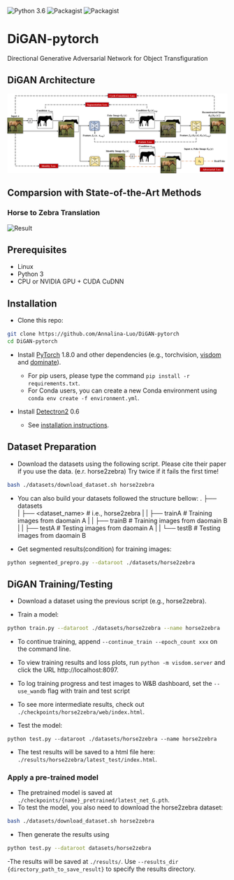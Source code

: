 ![Python 3.6](https://img.shields.io/badge/python-3.6-green.svg)
![Packagist](https://img.shields.io/badge/Pytorch-1.8.0-red.svg)
![Packagist](https://img.shields.io/badge/Detectron2-0.6-red.svg)

# DiGAN-pytorch
 Directional Generative Adversarial Network for Object Transfiguration
## DiGAN Architecture
![Architecture](./imgs/architecture.png)
## Comparsion with State-of-the-Art Methods
### Horse to Zebra Translation
![Result](./imgs/horse.png)

## Prerequisites
- Linux
- Python 3
- CPU or NVIDIA GPU + CUDA CuDNN

## Installation

- Clone this repo:
```bash
git clone https://github.com/Annalina-Luo/DiGAN-pytorch
cd DiGAN-pytorch
```

- Install [PyTorch](http://pytorch.org) 1.8.0 and other dependencies (e.g., torchvision, [visdom](https://github.com/facebookresearch/visdom) and [dominate](https://github.com/Knio/dominate)).
  - For pip users, please type the command `pip install -r requirements.txt`.
  - For Conda users, you can create a new Conda environment using `conda env create -f environment.yml`.

- Install [Detectron2](https://github.com/facebookresearch/detectron2) 0.6
  - See [installation instructions](https://detectron2.readthedocs.io/tutorials/install.html).

## Dataset Preparation
- Download the datasets using the following script. Please cite their paper if you use the data. (e.r. horse2zebra)
Try twice if it fails the first time!
```bash
bash ./datasets/download_dataset.sh horse2zebra
```
- You can also build your datasets followed the structure bellow:
    .
    ├── datasets                   
    |   ├── <dataset_name>         # i.e., horse2zebra
    |   |   ├── trainA             # Training images from daomain A
    |   |   ├── trainB             # Training images from daomain B
    |   |   ├── testA              # Testing images from daomain A
    |   |   └── testB              # Testing images from daomain B

- Get segmented results(condition) for training images:
```bash
python segmented_prepro.py --dataroot ./datasets/horse2zebra 
```
## DiGAN Training/Testing
- Download a dataset using the previous script (e.g., horse2zebra).
 
- Train a model:
```bash
python train.py --dataroot ./datasets/horse2zebra --name horse2zebra
```
- To continue training, append `--continue_train --epoch_count xxx` on the command line.
- To view training results and loss plots, run `python -m visdom.server` and click the URL http://localhost:8097.
- To log training progress and test images to W&B dashboard, set the `--use_wandb` flag with train and test script
- To see more intermediate results, check out `./checkpoints/horse2zebra/web/index.html`.
 
- Test the model:
```
python test.py --dataroot ./datasets/horse2zebra --name horse2zebra
```
- The test results will be saved to a html file here: `./results/horse2zebra/latest_test/index.html`.

### Apply a pre-trained model
- The pretrained model is saved at `./checkpoints/{name}_pretrained/latest_net_G.pth`. 
- To test the model, you also need to download the horse2zebra dataset:
```bash
bash ./datasets/download_dataset.sh horse2zebra
```
- Then generate the results using
```bash
python test.py --dataroot datasets/horse2zebra
```
-The results will be saved at `./results/`. Use `--results_dir {directory_path_to_save_result}` to specify the results directory.
